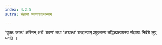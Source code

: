 ```yaml
---
index: 4.2.5
sutra: संज्ञायां श्रवणाश्वत्थाभ्याम्

---
```

'युक्तः कालः' अस्मिन् अर्थे 'श्रवण' तथा 'अश्वत्थ' शब्दाभ्याम् प्रयुक्तस्य तद्धितप्रत्ययस्य  संज्ञायाः निर्देशे लुप् भवति । 